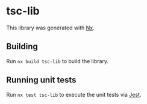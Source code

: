 # tsc-lib

This library was generated with [Nx](https://nx.dev).

## Building

Run `nx build tsc-lib` to build the library.

## Running unit tests

Run `nx test tsc-lib` to execute the unit tests via [Jest](https://jestjs.io).
